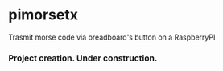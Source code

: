 # pimorsetx
Trasmit morse code via breadboard's button on a RaspberryPI

### Project creation. Under construction.
